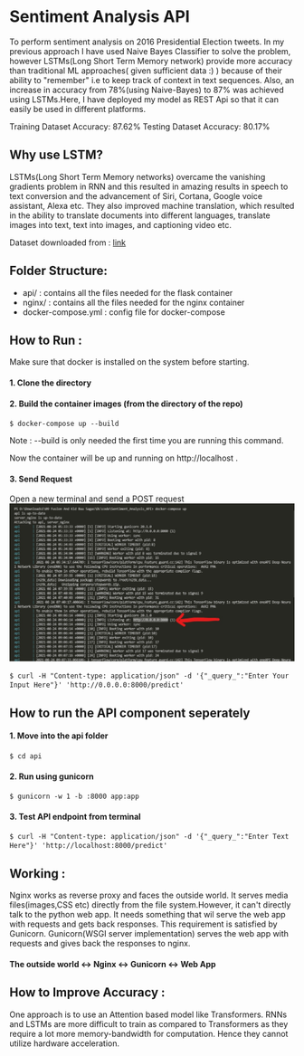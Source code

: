 # Sentiment Analysis API
To perform sentiment analysis on 2016 Presidential Election tweets.
In my previous approach I have used Naive Bayes Classifier to solve the problem, however LSTMs(Long Short Term Memory network)  provide more accuracy than traditional ML approaches( given sufficient data :) ) because of their ability to "remember" i.e to keep track of context in text sequences. Also, an increase in accuracy from 78%(using Naive-Bayes) to 87% was achieved using LSTMs.Here, I have deployed my model as REST Api so that it can easily be used in different platforms.

Training Dataset Accuracy: 87.62%
Testing Dataset Accuracy: 80.17%
## Why use LSTM?

LSTMs(Long Short Term Memory networks) overcame the vanishing gradients problem in RNN and this resulted in amazing results in speech to text conversion and the advancement of Siri, Cortana, Google voice assistant, Alexa etc. 
They also improved machine translation, which resulted in the ability to translate documents into different languages, translate images into text, text into images, and captioning video etc.

Dataset downloaded from : [link](https://www.kaggle.com/crowdflower/first-gop-debate-twitter-sentiment#)

## Folder Structure:
-  api/   :  contains all the files needed for the flask container
-  nginx/  :   contains all the files needed for the nginx container
- docker-compose.yml  :  config file for docker-compose 

## How to Run : 
Make sure that docker is installed on the system before starting.
#### 1. Clone the directory
#### 2. Build the container images (from the directory of the repo) 
```
$ docker-compose up --build
```
Note : --build is only needed the first time you are running this command.

Now the container will be up and running on http://localhost .

#### 3. Send Request 
Open a new terminal and send a POST request
![Running the container](https://github.com/Kakarot-2000/Sentiment_Analysis_API/blob/master/image.jpg)
```
$ curl -H "Content-type: application/json" -d '{"_query_":"Enter Your Input Here"}' 'http://0.0.0.0:8000/predict'
```

## How to run the API component seperately
#### 1. Move into the api folder
```
$ cd api
```
#### 2. Run using gunicorn
```
$ gunicorn -w 1 -b :8000 app:app
```
#### 3. Test API endpoint from terminal
```
$ curl -H "Content-type: application/json" -d '{"_query_":"Enter Text Here"}' 'http://localhost:8000/predict'
```
## Working :
Nginx works as reverse proxy and faces the outside world. It serves media files(images,CSS etc) directly from the file system.However, it 
can't directly talk to the python web app. It needs something that wil serve the web app with requests and gets back responses. This requirement is satisfied by Gunicorn. Gunicorn(WSGI server implementation) serves the web app with requests and gives back the responses to nginx.

#### The outside world <-> Nginx <-> Gunicorn <-> Web App

## How to Improve Accuracy :
One approach is to use an Attention based model like Transformers. RNNs and LSTMs are more difficult to train as compared to Transformers
as they require a lot more memory-bandwidth for computation. Hence they cannot utilize hardware acceleration.
